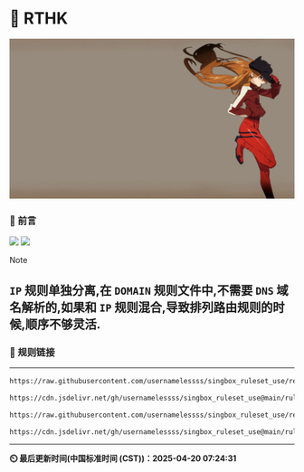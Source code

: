 
# 🧸 RTHK
![](https://raw.githubusercontent.com/usernamelessss/picture-bed/main/images/202504042256831.jpg)
### 📣 前言
![](https://shields.io/badge/-移除重复规则-ff69b4) ![](https://shields.io/badge/-IP&nbsp;规则单独存放不与&nbsp;DOMAIN&nbsp;等混合-green)
> [!NOTE]
**`IP` 规则单独分离,在 `DOMAIN` 规则文件中,不需要 `DNS` 域名解析的,如果和 `IP` 规则混合,导致排列路由规则的时候,顺序不够灵活.**
---

###  🔗 规则链接
---

```url
https://raw.githubusercontent.com/usernamelessss/singbox_ruleset_use/refs/heads/main/rule/RTHK/RTHK_No_IP.json
```

```url
https://cdn.jsdelivr.net/gh/usernamelessss/singbox_ruleset_use@main/rule/RTHK/RTHK_No_IP.json
```

```url
https://raw.githubusercontent.com/usernamelessss/singbox_ruleset_use/refs/heads/main/rule/RTHK/RTHK_No_IP.srs
```

```url
https://cdn.jsdelivr.net/gh/usernamelessss/singbox_ruleset_use@main/rule/RTHK/RTHK_No_IP.srs
```

---
**⏲️ 最后更新时间(中国标准时间 (CST))：2025-04-20 07:24:31**
